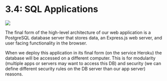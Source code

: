 # 3.4: SQL Applications

![](../../.gitbook/assets/express-2.jpg)

The final form of the high-level architecture of our web application is a PostgreSQL database server that stores data, an Express.js web server, and user facing functionality in the browser.

When we deploy this application in its final form \(on the service Heroku\) the database will be accessed on a different computer. This is for modularity \(multiple apps or servers may want to access this DB\) and security \(we can define different security rules on the DB server than our app server\) reasons.

